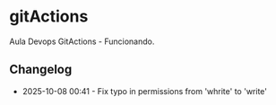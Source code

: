 # gitActions
Aula Devops GitActions - Funcionando.


## Changelog
- 2025-10-08 00:41 - Fix typo in permissions from 'whrite' to 'write'

